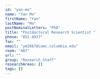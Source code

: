 ```yaml
---
id: "yan-mo"
name: "Yan Mo"
firstName: "Yan"
lastName: "Mo"
postNominalLetters: "PhD"
title: "Postdoctoral Research Scientist "
phone: "851-4937"
fax: ""
email: "ym2667@cumc.columbia.edu"
room: "407"
url: ""
group: "Research Staff"
researchAreas: []
tags: []
---
```

